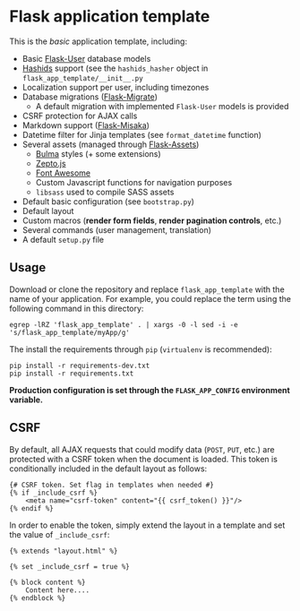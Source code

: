 # Flask application template

This is the *basic* application template, including:


- Basic [Flask-User](https://flask-user.readthedocs.io/en/v0.6/) database models
- [Hashids](https://hashids.org/) support (see the `hashids_hasher` object in `flask_app_template/__init__.py`
- Localization support per user, including timezones
- Database migrations ([Flask-Migrate](https://flask-migrate.readthedocs.io/en/latest/))
    - A default migration with implemented `Flask-User` models is provided
- CSRF protection for AJAX calls
- Markdown support ([Flask-Misaka](https://flask-misaka.readthedocs.io/en/latest/))
- Datetime filter for Jinja templates (see `format_datetime` function)
- Several assets (managed through [Flask-Assets](https://flask-assets.readthedocs.io/en/latest/))
    - [Bulma](https://bulma.io) styles (+ some extensions)
    - [Zepto.js](https://zeptojs.com/)
    - [Font Awesome](https://fontawesome.com/)
    - Custom Javascript functions for navigation purposes
    - `libsass` used to compile SASS assets
- Default basic configuration (see `bootstrap.py`)
- Default layout
- Custom macros (**render form fields**, **render pagination controls**, etc.)
- Several commands (user management, translation)
- A default `setup.py` file


## Usage

Download or clone the repository and replace `flask_app_template` with the name of your application. For example, you could replace the term using the following command in this directory:

```
egrep -lRZ 'flask_app_template' . | xargs -0 -l sed -i -e 's/flask_app_template/myApp/g'
```

The install the requirements through `pip` (`virtualenv` is recommended):

```
pip install -r requirements-dev.txt
pip install -r requirements.txt
```

**Production configuration is set through the `FLASK_APP_CONFIG` environment variable.** 

## CSRF

By default, all AJAX requests that could modify data (`POST`, `PUT`, etc.) are protected with a CSRF token when the document is loaded. This token is conditionally included in the default layout as follows:

```html+jinja
{# CSRF token. Set flag in templates when needed #}
{% if _include_csrf %}
    <meta name="csrf-token" content="{{ csrf_token() }}"/>
{% endif %}
```

In order to enable the token, simply extend the layout in a template and set the value of `_include_csrf`:

```html+jinja
{% extends "layout.html" %}

{% set _include_csrf = true %}

{% block content %}
    Content here....
{% endblock %}
```
